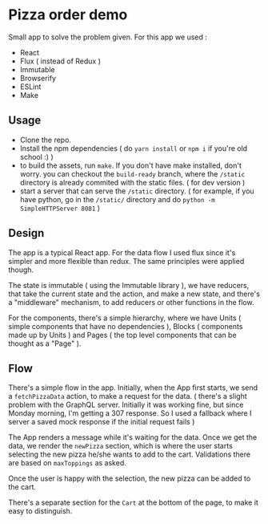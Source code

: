
# Pizza order demo

Small app to solve the problem given.
For this app we used :
- React
- Flux ( instead of Redux )
- Immutable
- Browserify
- ESLint
- Make

## Usage
- Clone the repo.
- Install the npm dependencies ( do `yarn install` or `npm i` if you're old school 
:) )
- to build the assets, run `make`. If you don't have make installed, don't worry.
you can checkout the `build-ready` branch, where the `/static` directory is 
already commited with the static files.
( for dev version )
- start a server that can serve the `/static` directory.
( for example, if you have python, go in the `/static/` directory and do 
`python -m SimpleHTTPServer 8081` )


## Design 
The app is a typical React app.
For the data flow I used flux since it's simpler and more flexible than redux.
The same principles were applied though.

The state is immutable ( using the Immutable library ), we have reducers, that 
take the current state and the action, and make a new state, and there's a 
"middleware" mechanism, to add reducers or other functions in the flow.

For the components, there's a simple hierarchy, where we have Units ( simple 
components that have no dependencies ), Blocks ( components made up by Units )
and Pages ( the top level components that can be thought as a "Page" ).

## Flow
There's a simple flow in the app.
Initially, when the App first starts, we send a `fetchPizzaData` action, to 
make a request for the data.
( there's a slight problem with the GraphQL server. Initially it was working 
fine, but since Monday morning, I'm getting a 307 response. So I used a fallback
where I server a saved mock response if the initial request fails )

The App renders a message while it's waiting for the data.
Once we get the data, we render the `newPizza` section, which is where the user
starts selecting the new pizza he/she wants to add to the cart.
Validations there are based on `maxToppings` as asked.

Once the user is happy with the selection, the new pizza can be added to the 
cart.

There's a separate section for the `Cart` at the bottom of the page, to make it 
easy to distinguish.